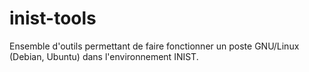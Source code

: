 # inist-tools
Ensemble d'outils permettant de faire fonctionner un poste GNU/Linux (Debian, Ubuntu) dans l'environnement INIST.
